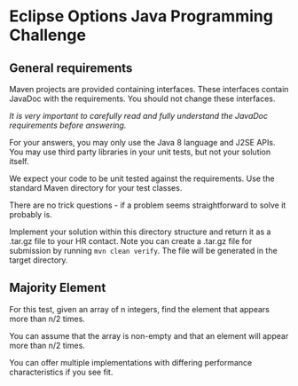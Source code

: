 # Eclipse Options Java Programming Challenge

## General requirements

Maven projects are provided containing interfaces. These interfaces contain JavaDoc with the requirements. You should
not change these interfaces.

*It is very important to carefully read and fully understand the JavaDoc requirements before answering.*

For your answers, you may only use the Java 8 language and J2SE APIs. You may use third party libraries in your unit
tests, but not your solution itself.

We expect your code to be unit tested against the requirements. Use the standard Maven directory for your test classes.

There are no trick questions - if a problem seems straightforward to solve it probably is.

Implement your solution within this directory structure and return it as a .tar.gz file to your HR contact. Note you
can create a .tar.gz file for submission by running `mvn clean verify`. The file will be generated in the target
directory.

## Majority Element

For this test, given an array of n integers, find the element that appears more than n/2 times.

You can assume that the array is non-empty and that an element will appear more than n/2 times.

You can offer multiple implementations with differing performance characteristics if you see fit.